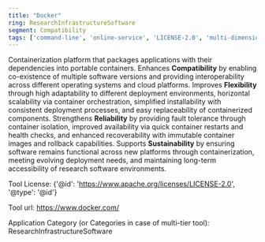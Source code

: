 ```yaml
---
title: "Docker"
ring: ResearchInfrastructureSoftware
segment: Compatibility
tags: ['command-line', 'online-service', 'LICENSE-2.0', 'multi-dimensional']
---
```

Containerization platform that packages applications with their dependencies into portable containers. Enhances **Compatibility** by enabling co-existence of multiple software versions and providing interoperability across different operating systems and cloud platforms. Improves **Flexibility** through high adaptability to different deployment environments, horizontal scalability via container orchestration, simplified installability with consistent deployment processes, and easy replaceability of containerized components. Strengthens **Reliability** by providing fault tolerance through container isolation, improved availability via quick container restarts and health checks, and enhanced recoverability with immutable container images and rollback capabilities. Supports **Sustainability** by ensuring software remains functional across new platforms through containerization, meeting evolving deployment needs, and maintaining long-term accessibility of research software environments.

Tool License: {'@id': 'https://www.apache.org/licenses/LICENSE-2.0', '@type': '@id'}

Tool url: https://www.docker.com/

Application Category (or Categories in case of multi-tier tool): ResearchInfrastructureSoftware

